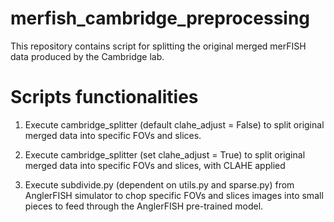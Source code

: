 # merfish_cambridge_preprocessing

This repository contains script for splitting the original merged merFISH data produced by the Cambridge lab.

# Scripts functionalities

1. Execute cambridge_splitter (default clahe_adjust = False) to split original merged data into specific FOVs and slices.

2. Execute cambridge_splitter (set clahe_adjust = True) to split original merged data into specific FOVs and slices, with CLAHE applied

3. Execute subdivide.py (dependent on utils.py and sparse.py) from AnglerFISH simulator to chop specific FOVs and slices images into small pieces to feed through the AnglerFISH pre-trained model.
